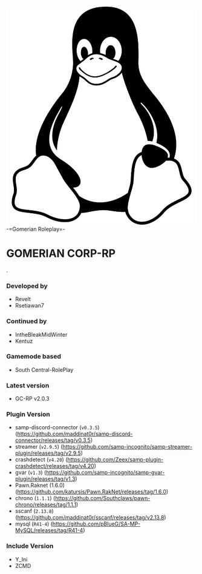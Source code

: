 <img src="./linux.svg" alt="Linux Enthusiast">-=Gomerian Roleplay=-</img>

# GOMERIAN CORP-RP
.
### Developed by 
- Revelt
- Rsetiawan7

### Continued by
- IntheBleakMidWinter
- Kentuz

### Gamemode based 
- South Central-RolePlay

### Latest version 
- GC-RP v2.0.3

### Plugin Version
- samp-discord-connector (`v0.3.5`) (https://github.com/maddinat0r/samp-discord-connector/releases/tag/v0.3.5)
- streamer (`v2.9.5`) (https://github.com/samp-incognito/samp-streamer-plugin/releases/tag/v2.9.5)
- crashdetect (`v4.20`) (https://github.com/Zeex/samp-plugin-crashdetect/releases/tag/v4.20)
- gvar (`v1.3`) (https://github.com/samp-incognito/samp-gvar-plugin/releases/tag/v1.3)
- Pawn.Raknet (1.6.0) (https://github.com/katursis/Pawn.RakNet/releases/tag/1.6.0)
- chrono (`1.1.1`) (https://github.com/Southclaws/pawn-chrono/releases/tag/1.1.1)
- sscanf (`2.13.8`) (https://github.com/maddinat0r/sscanf/releases/tag/v2.13.8)
- mysql (`R41-4`) (https://github.com/pBlueG/SA-MP-MySQL/releases/tag/R41-4)

### Include Version
- Y_Ini
- ZCMD
